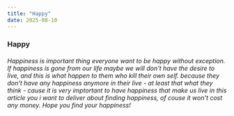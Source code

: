 ```yaml
---
title: "Happy"
date: 2025-08-10
---
```


### Happy

###### Happiness is important thing everyone want to be happy without exception. If happiness is gone from our life maybe we will don't have the desire to live, and this is what happen to them who kill their own self. because they don't have any happiness anymore in their live - at least that what they think - cause it is very imptortant to have happiness that make us live in this article you i want to deliver about finding happiness, of couse it won't cost any money. Hope you find your happiness!
